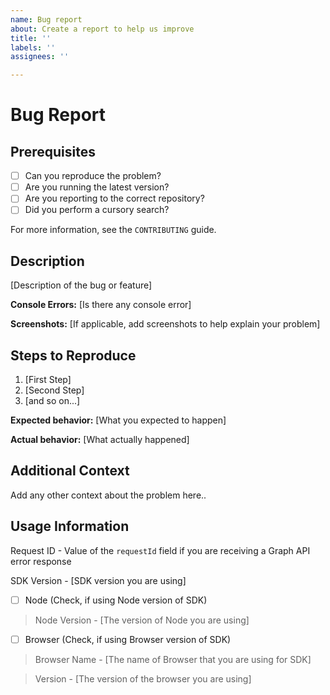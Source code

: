 ```yaml
---
name: Bug report
about: Create a report to help us improve
title: ''
labels: ''
assignees: ''

---
```


# Bug Report

## Prerequisites

-   [ ] Can you reproduce the problem?
-   [ ] Are you running the latest version?
-   [ ] Are you reporting to the correct repository?
-   [ ] Did you perform a cursory search?

For more information, see the `CONTRIBUTING` guide.

## Description

[Description of the bug or feature]

**Console Errors:** [Is there any console error]

**Screenshots:** [If applicable, add screenshots to help explain your problem]

## Steps to Reproduce

1. [First Step]
2. [Second Step]
3. [and so on...]

**Expected behavior:** [What you expected to happen]

**Actual behavior:** [What actually happened]

## Additional Context

Add any other context about the problem here..

## Usage Information
Request ID - Value of the `requestId` field if you are receiving a Graph API error response

SDK Version - [SDK version you are using]

-   [ ] Node (Check, if using Node version of SDK)

> Node Version - [The version of Node you are using]

-   [ ] Browser (Check, if using Browser version of SDK)

> Browser Name - [The name of Browser that you are using for SDK]

> Version - [The version of the browser you are using]
